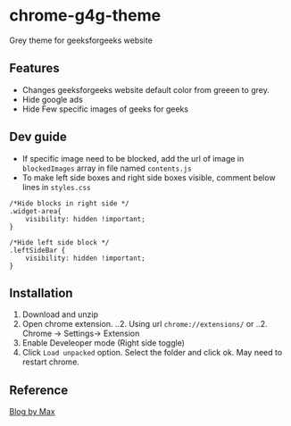 # chrome-g4g-theme
Grey theme for geeksforgeeks website

## Features

* Changes geeksforgeeks website default color from greeen to grey.
* Hide google ads
* Hide Few specific images of geeks for geeks


## Dev guide
* If specific image need to be blocked, add the url of image in `blockedImages` array in file named `contents.js`
* To make left side boxes and right side boxes visible, comment below lines in `styles.css`

```
/*Hide blocks in right side */
.widget-area{
	visibility: hidden !important;
}

/*Hide left side block */
.leftSideBar {
    visibility: hidden !important;
}
```


## Installation
1. Download and unzip
2. Open chrome extension.
..2. Using url `chrome://extensions/` or
..2. Chrome -> Settings-> Extension
3. Enable Develeoper mode (Right side toggle)
4. Click `Load unpacked` option. Select the folder and click ok.
May need to restart chrome.


## Reference
[Blog by Max](https://blog.lateral.io/2016/04/create-chrome-extension-modify-websites-html-css/)
